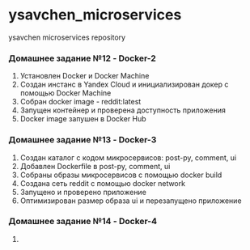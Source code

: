 # ysavchen_microservices
ysavchen microservices repository

### Домашнее задание №12 - Docker-2
1. Установлен Docker и Docker Machine
2. Создан инстанс в Yandex Cloud и инициализирован докер с помощью Docker Machine
3. Собран docker image - reddit:latest
4. Запущен контейнер и проверена доступность приложения
5. Docker image запушен в Docker Hub

### Домашнее задание №13 - Docker-3
1. Создан каталог с кодом микросервисов: post-py, comment, ui
2. Добавлен Dockerfile в post-py, comment, ui
3. Собраны образы микросервисов с помощью docker build
4. Создана сеть reddit с помощью docker network
5. Запущено и проверено приложение
6. Оптимизирован размер образа ui и перезапущено приложение

### Домашнее задание №14 - Docker-4
1.
